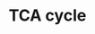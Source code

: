 ---
annotations:
- id: PW:0000026
  parent: classic metabolic pathway
  type: Pathway Ontology
  value: citric acid cycle pathway
- id: PW:0000026
  parent: classic metabolic pathway
  type: Pathway Ontology
  value: citric acid cycle pathway
authors:
- MaintBot
- MartijnVanIersel
- Mkutmon
- Eweitz
description: 'The [[wikipedia:citric_acid_cycle|citric acid cycle]], also known as
  the tricarboxylic acid cycle (TCA cycle) or the Krebs cycle, (or rarely, the Szent-Gyorgyi-Krebs
  cycle) is a series of enzyme-catalysed chemical reactions of central importance
  in all living cells that use oxygen as part of cellular respiration. In eukaryotes,
  the citric acid cycle occurs in the matrix of the mitochondrion. The components
  and reactions of the citric acid cycle were established by seminal work from both
  [[wikipedia:Albert_Szent-Gyorgyi|Albert Szent-Gyorgyi]] and [[wikipedia:Hans_Krebs|Hans
  Krebs]].  Source: Wikipedia ([[wikipedia:citric_acid_cycle]])'
last-edited: 2021-05-21
organisms:
- Bos taurus
redirect_from:
- /index.php/Pathway:WP999
- /instance/WP999
- /instance/WP999_rr117621
revision: r117621
schema-jsonld:
- '@context': https://schema.org/
  '@id': https://wikipathways.github.io/pathways/WP999.html
  '@type': Dataset
  creator:
    '@type': Organization
    name: WikiPathways
  description: 'The [[wikipedia:citric_acid_cycle|citric acid cycle]], also known
    as the tricarboxylic acid cycle (TCA cycle) or the Krebs cycle, (or rarely, the
    Szent-Gyorgyi-Krebs cycle) is a series of enzyme-catalysed chemical reactions
    of central importance in all living cells that use oxygen as part of cellular
    respiration. In eukaryotes, the citric acid cycle occurs in the matrix of the
    mitochondrion. The components and reactions of the citric acid cycle were established
    by seminal work from both [[wikipedia:Albert_Szent-Gyorgyi|Albert Szent-Gyorgyi]]
    and [[wikipedia:Hans_Krebs|Hans Krebs]].  Source: Wikipedia ([[wikipedia:citric_acid_cycle]])'
  keywords:
  - (S)-malate
  - 2-oxoglutarate
  - ACO2
  - ADP
  - ATP
  - CO2
  - CS
  - CoA
  - D-threo-Isocitrate
  - DLD
  - DLST
  - FH
  - GDP
  - GTP
  - IDH2
  - IDH3A
  - IDH3B
  - IDH3G
  - MDH2
  - NAD
  - NADH
  - NADP
  - NADPH
  - OGDH
  - Pi
  - SDHA
  - SDHB
  - SDHC
  - SDHD
  - SUCLG1
  - SUCLG2
  - acetyl-CoA
  - cis-aconitate
  - citrate
  - fumarate
  - oxaloacetate
  - succinate
  - succinyl-CoA
  - ubiquinol-10
  - ubiquinone-10
  - water
  license: CC0
  name: TCA cycle
seo: CreativeWork
title: TCA cycle
wpid: WP999
---